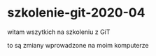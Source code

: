 # szkolenie-git-2020-04

witam wszytkich
na szkoleniu z GiT


to są zmiany wprowadzone na moim komputerze
